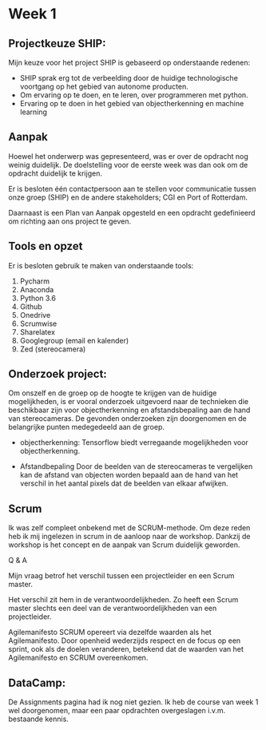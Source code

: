 # Week 1

## Projectkeuze SHIP:

Mijn keuze voor het project SHIP is gebaseerd op onderstaande redenen:
- SHIP sprak erg tot de verbeelding door de huidige technologische voortgang op het gebied van autonome producten.
- Om ervaring op te doen, en te leren, over programmeren met python.
- Ervaring op te doen in het gebied van objectherkenning en machine learning

## Aanpak
Hoewel het onderwerp was gepresenteerd, was er over de opdracht nog weinig duidelijk. De doelstelling voor de eerste week was dan ook om de opdracht duidelijk te krijgen.

Er is besloten één contactpersoon aan te stellen voor communicatie tussen onze groep (SHIP) en de andere stakeholders; CGI en Port of Rotterdam.

Daarnaast is een Plan van Aanpak opgesteld en een opdracht gedefinieerd om richting aan ons project te geven.

## Tools en opzet
Er is besloten gebruik te maken van onderstaande tools:
1. Pycharm
2. Anaconda
3. Python 3.6
4. Github
5. Onedrive
6. Scrumwise
7. Sharelatex
8. Googlegroup (email en kalender)
9. Zed (stereocamera)

## Onderzoek project:

Om onszelf en de groep op de hoogte te krijgen van de huidige mogelijkheden, is er vooral onderzoek uitgevoerd naar de technieken die beschikbaar zijn voor objectherkenning en afstandsbepaling aan de hand van stereocameras.
De gevonden onderzoeken zijn doorgenomen en de belangrijke punten medegedeeld aan de groep.

- objectherkenning:
Tensorflow biedt verregaande mogelijkheden voor objectherkenning.

- Afstandbepaling
Door de beelden van de stereocameras te vergelijken kan de afstand van objecten worden bepaald aan de hand van het verschil in het aantal pixels dat de beelden van elkaar afwijken.

## Scrum
Ik was zelf compleet onbekend met de SCRUM-methode. Om deze reden heb ik mij ingelezen in scrum in de aanloop naar de workshop. Dankzij de workshop is het concept en de aanpak van Scrum duidelijk geworden.

Q & A

Mijn vraag betrof het verschil tussen een projectleider en een Scrum master.

Het verschil zit hem in de verantwoordelijkheden. Zo heeft een Scrum master slechts een deel van de verantwoordelijkheden van een projectleider.

Agilemanifesto
SCRUM opereert via dezelfde waarden als het Agilemanifesto. Door openheid wederzijds respect en de focus op een sprint, ook als de doelen veranderen, betekend dat de waarden van het Agilemanifesto en SCRUM overeenkomen.
	
## DataCamp:
De Assignments pagina had ik nog niet gezien. Ik heb de course van week 1 wel doorgenomen, maar een paar opdrachten overgeslagen i.v.m. bestaande kennis.
